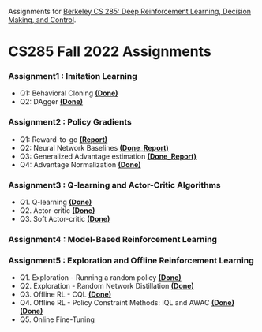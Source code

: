 Assignments for [Berkeley CS 285: Deep Reinforcement Learning, Decision Making, and Control](http://rail.eecs.berkeley.edu/deeprlcourse/).

# CS285 Fall 2022 Assignments

### Assignment1 : Imitation Learning
* Q1: Behavioral Cloning [__(Done)__](https://github.com/oldboy818/CS285/tree/main/hw1)
* Q2: DAgger [__(Done)__](https://github.com/oldboy818/CS285/tree/main/hw1/data)

### Assignment2 : Policy Gradients
* Q1: Reward-to-go [__(Report)__](https://velog.io/@oldboy818/CS285HW2Policy-Gradients)
* Q2: Neural Network Baselines [__(Done_Report)__](https://velog.io/@oldboy818/CS285HW2Policy-GradientsNeural-Network-Baselines)
* Q3: Generalized Advantage estimation [__(Done_Report)__](https://velog.io/@oldboy818/Policy-GradientsGeneralized-Advantage-EstimationCS285HW2)
* Q4: Advantage Normalization [__(Done)__](https://velog.io/@oldboy818/Policy-GradientsGeneralized-Advantage-EstimationCS285HW2)

### Assignment3 : Q-learning and Actor-Critic Algorithms
* Q1. Q-learning [__(Done)__](https://github.com/oldboy818/CS285/tree/main/hw3/data)
* Q2. Actor-critic [__(Done)__](https://github.com/oldboy818/CS285/tree/main/hw3/data)
* Q3. Soft Actor-critic [__(Done)__](https://github.com/oldboy818/CS285/tree/main/hw3/data)

### Assignment4 : Model-Based Reinforcement Learning


### Assignment5 : Exploration and Offline Reinforcement Learning
* Q1. Exploration - Running a random policy [__(Done)__](https://github.com/oldboy818/CS285/blob/main/hw5/cs285/agents/random_agent.py)
* Q2. Exploration - Random Network Distillation [__(Done)__](https://github.com/oldboy818/CS285/blob/main/hw5/cs285/agents/rnd_agent.py)
* Q3. Offline RL - CQL [__(Done)__](https://github.com/oldboy818/CS285/blob/main/hw5/cs285/agents/cql_agent.py)
* Q4. Offline RL - Policy Constraint Methods: IQL and AWAC [__(Done)__](https://github.com/oldboy818/CS285/blob/main/hw5/cs285/agents/awac_agent.py) [__(Done)__](https://github.com/oldboy818/CS285/blob/main/hw5/cs285/agents/iql_agent.py)
* Q5. Online Fine-Tuning
